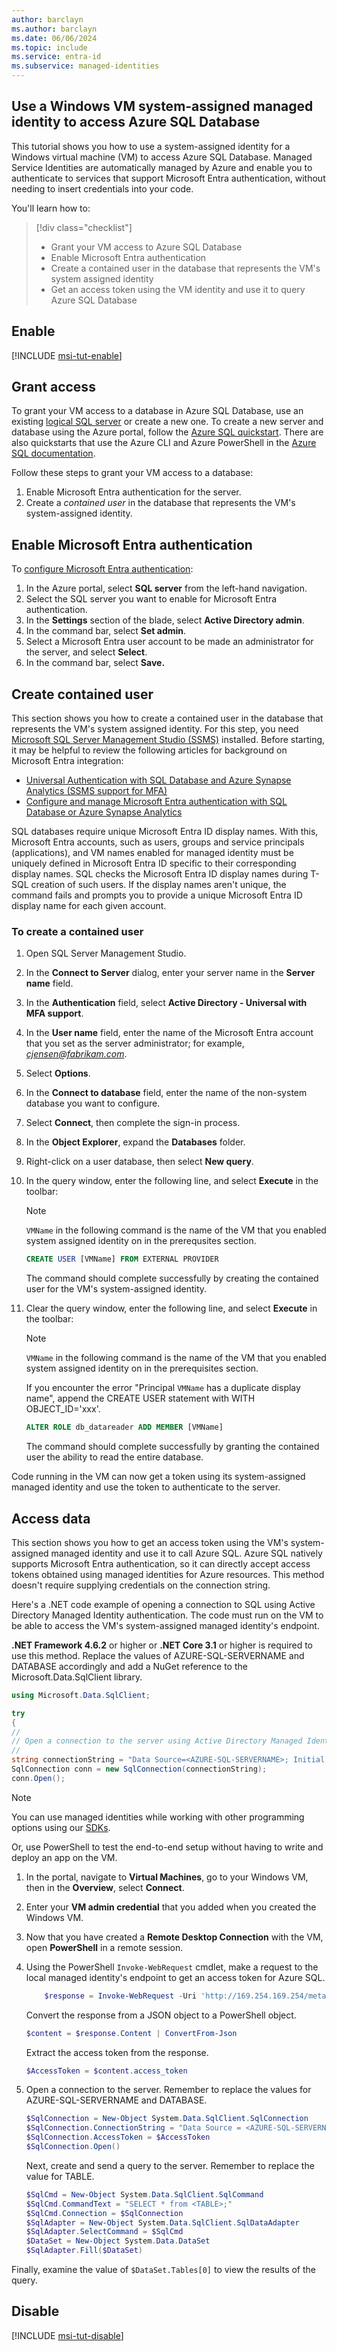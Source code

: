 ```yaml
---
author: barclayn 
ms.author: barclayn
ms.date: 06/06/2024 
ms.topic: include
ms.service: entra-id
ms.subservice: managed-identities
---
```


## Use a Windows VM system-assigned managed identity to access Azure SQL Database

This tutorial shows you how to use a system-assigned identity for a Windows virtual machine (VM) to access Azure SQL Database. Managed Service Identities are automatically managed by Azure and enable you to authenticate to services that support Microsoft Entra authentication, without needing to insert credentials into your code. 

You'll learn how to:

> [!div class="checklist"]
>
> * Grant your VM access to Azure SQL Database
> * Enable Microsoft Entra authentication
> * Create a contained user in the database that represents the VM's system assigned identity
> * Get an access token using the VM identity and use it to query Azure SQL Database

## Enable

[!INCLUDE [msi-tut-enable](~/includes/entra-msi-tut-enable.md)]

## Grant access

To grant your VM access to a database in Azure SQL Database, use an existing [logical SQL server](/azure/azure-sql/database/logical-servers) or create a new one. To create a new server and database using the Azure portal, follow the [Azure SQL quickstart](/azure/azure-sql/database/single-database-create-quickstart). There are also quickstarts that use the Azure CLI and Azure PowerShell in the [Azure SQL documentation](/azure/azure-sql/).

Follow these steps to grant your VM access to a database:

1. Enable Microsoft Entra authentication for the server.
1. Create a *contained user* in the database that represents the VM's system-assigned identity.

<a name='enable-azure-ad-authentication'></a>

## Enable Microsoft Entra authentication

To [configure Microsoft Entra authentication](/azure/azure-sql/database/authentication-aad-configure):

1. In the Azure portal, select **SQL server** from the left-hand navigation.
1. Select the SQL server you want to enable for Microsoft Entra authentication.
1. In the **Settings** section of the blade, select **Active Directory admin**.
1. In the command bar, select **Set admin**.
1. Select a Microsoft Entra user account to be made an administrator for the server, and select **Select**.
1. In the command bar, select **Save.**

## Create contained user

This section shows you how to create a contained user in the database that represents the VM's system assigned identity. For this step, you need [Microsoft SQL Server Management Studio (SSMS)](/sql/ssms/download-sql-server-management-studio-ssms) installed. Before starting, it may be helpful to review the following articles for background on Microsoft Entra integration:

- [Universal Authentication with SQL Database and Azure Synapse Analytics (SSMS support for MFA)](/azure/azure-sql/database/authentication-mfa-ssms-overview)
- [Configure and manage Microsoft Entra authentication with SQL Database or Azure Synapse Analytics](/azure/azure-sql/database/authentication-aad-configure)

SQL databases require unique Microsoft Entra ID display names. With this, Microsoft Entra accounts, such as users, groups and service principals (applications), and VM names enabled for managed identity must be uniquely defined in Microsoft Entra ID specific to their corresponding display names. SQL checks the Microsoft Entra ID display names during T-SQL creation of such users. If the display names aren't unique, the command fails and prompts you to provide a unique Microsoft Entra ID display name for each given account.

### To create a contained user

1. Open SQL Server Management Studio.
1. In the **Connect to Server** dialog, enter your server name in the **Server name** field.
1. In the **Authentication** field, select **Active Directory - Universal with MFA support**.
1. In the **User name** field, enter the name of the Microsoft Entra account that you set as the server administrator; for example, *cjensen@fabrikam.com*.
1. Select **Options**.
1. In the **Connect to database** field, enter the name of the non-system database you want to configure.
1. Select **Connect**, then complete the sign-in process.
1. In the **Object Explorer**, expand the **Databases** folder.
1. Right-click on a user database, then select **New query**.
1. In the query window, enter the following line, and select **Execute** in the toolbar:

    > [!NOTE]
    > `VMName` in the following command is the name of the VM that you enabled system assigned identity on in the prerequsites section.

    ```sql
    CREATE USER [VMName] FROM EXTERNAL PROVIDER
    ```

    The command should complete successfully by creating the contained user for the VM's system-assigned identity.

1. Clear the query window, enter the following line, and select **Execute** in the toolbar:

    > [!NOTE]
    > `VMName` in the following command is the name of the VM that you enabled system assigned identity on in the prerequisites section.
    > 
    > If you encounter the error "Principal `VMName` has a duplicate display name", append the CREATE USER statement with WITH OBJECT_ID='xxx'.

    ```sql
    ALTER ROLE db_datareader ADD MEMBER [VMName]
    ```

    The command should complete successfully by granting the contained user the ability to read the entire database.

Code running in the VM can now get a token using its system-assigned managed identity and use the token to authenticate to the server.

## Access data

This section shows you how to get an access token using the VM's system-assigned managed identity and use it to call Azure SQL. Azure SQL natively supports Microsoft Entra authentication, so it can directly accept access tokens obtained using managed identities for Azure resources. This method doesn't require supplying credentials on the connection string.

Here's a .NET code example of opening a connection to SQL using Active Directory Managed Identity authentication. The code must run on the VM to be able to access the VM's system-assigned managed identity's endpoint. 

**.NET Framework 4.6.2** or higher or **.NET Core 3.1** or higher is required to use this method. Replace the values of AZURE-SQL-SERVERNAME and DATABASE accordingly and add a NuGet reference to the Microsoft.Data.SqlClient library.

```csharp
using Microsoft.Data.SqlClient;

try
{
//
// Open a connection to the server using Active Directory Managed Identity authentication.
//
string connectionString = "Data Source=<AZURE-SQL-SERVERNAME>; Initial Catalog=<DATABASE>; Authentication=Active Directory Managed Identity; Encrypt=True";
SqlConnection conn = new SqlConnection(connectionString);
conn.Open();
```

> [!NOTE]
> You can use managed identities while working with other programming options using our [SDKs](~/identity/managed-identities-azure-resources/how-to-configure-managed-identities.md).

Or, use PowerShell to test the end-to-end setup without having to write and deploy an app on the VM.

1. In the portal, navigate to **Virtual Machines**, go to your Windows VM, then in the **Overview**, select **Connect**.
1. Enter your **VM admin credential** that you added when you created the Windows VM.
1. Now that you have created a **Remote Desktop Connection** with the VM, open **PowerShell** in a remote session.
1. Using the PowerShell `Invoke-WebRequest` cmdlet, make a request to the local managed identity's endpoint to get an access token for Azure SQL.

    ```powershell
        $response = Invoke-WebRequest -Uri 'http://169.254.169.254/metadata/identity/oauth2/token?api-version=2018-02-01&resource=https%3A%2F%2Fdatabase.windows.net%2F' -Method GET -Headers @{Metadata="true"}
    ```

    Convert the response from a JSON object to a PowerShell object.

    ```powershell
    $content = $response.Content | ConvertFrom-Json
    ```

    Extract the access token from the response.

    ```powershell
    $AccessToken = $content.access_token
    ```

1. Open a connection to the server. Remember to replace the values for AZURE-SQL-SERVERNAME and DATABASE.

    ```powershell
    $SqlConnection = New-Object System.Data.SqlClient.SqlConnection
    $SqlConnection.ConnectionString = "Data Source = <AZURE-SQL-SERVERNAME>; Initial Catalog = <DATABASE>; Encrypt=True;"
    $SqlConnection.AccessToken = $AccessToken
    $SqlConnection.Open()
    ```

    Next, create and send a query to the server. Remember to replace the value for TABLE.

    ```powershell
    $SqlCmd = New-Object System.Data.SqlClient.SqlCommand
    $SqlCmd.CommandText = "SELECT * from <TABLE>;"
    $SqlCmd.Connection = $SqlConnection
    $SqlAdapter = New-Object System.Data.SqlClient.SqlDataAdapter
    $SqlAdapter.SelectCommand = $SqlCmd
    $DataSet = New-Object System.Data.DataSet
    $SqlAdapter.Fill($DataSet)
    ```

Finally, examine the value of `$DataSet.Tables[0]` to view the results of the query.

## Disable

[!INCLUDE [msi-tut-disable](~/includes/entra-msi-tut-disable.md)]
